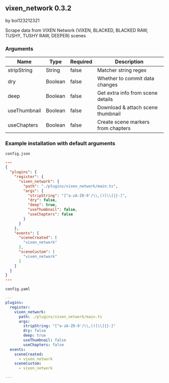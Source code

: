 ## vixen_network 0.3.2

by boi123212321

Scrape data from VIXEN Network (VIXEN, BLACKED, BLACKED RAW, TUSHY, TUSHY RAW, DEEPER) scenes

### Arguments

| Name         | Type    | Required | Description                        |
| ------------ | ------- | -------- | ---------------------------------- |
| stripString  | String  | false    | Matcher string regex               |
| dry          | Boolean | false    | Whether to commit data changes     |
| deep         | Boolean | false    | Get extra info from scene details  |
| useThumbnail | Boolean | false    | Download & attach scene thumbnail  |
| useChapters  | Boolean | false    | Create scene markers from chapters |

### Example installation with default arguments

`config.json`
```json
---
{
  "plugins": {
    "register": {
      "vixen_network": {
        "path": "./plugins/vixen_network/main.ts",
        "args": {
          "stripString": "[^a-zA-Z0-9'/\\,()[\\]{}-]",
          "dry": false,
          "deep": true,
          "useThumbnail": false,
          "useChapters": false
        }
      }
    },
    "events": {
      "sceneCreated": [
        "vixen_network"
      ],
      "sceneCustom": [
        "vixen_network"
      ]
    }
  }
}
---
```

`config.yaml`
```yaml
---
plugins:
  register:
    vixen_network:
      path: ./plugins/vixen_network/main.ts
      args:
        stripString: "[^a-zA-Z0-9'/\\,()[\\]{}-]"
        dry: false
        deep: true
        useThumbnail: false
        useChapters: false
  events:
    sceneCreated:
      - vixen_network
    sceneCustom:
      - vixen_network

---
```
